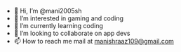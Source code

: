 - 👋 Hi, I’m @mani2005sh
- 👀 I’m interested in gaming and coding
- 🌱 I’m currently learning coding
- 💞️ I’m looking to collaborate on app devs
- 📫 How to reach me mail at manishraaz109@gmail.com

<!---
mani2005sh/mani2005sh is a ✨ special ✨ repository because its `README.md` (this file) appears on your GitHub profile.
You can click the Preview link to take a look at your changes.
--->
